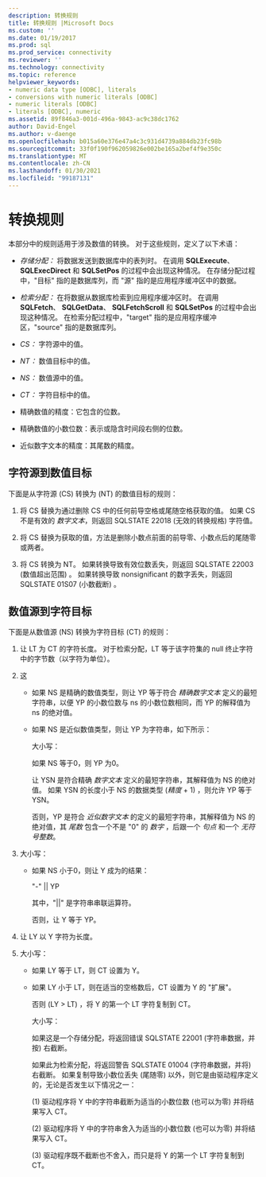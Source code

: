```yaml
---
description: 转换规则
title: 转换规则 |Microsoft Docs
ms.custom: ''
ms.date: 01/19/2017
ms.prod: sql
ms.prod_service: connectivity
ms.reviewer: ''
ms.technology: connectivity
ms.topic: reference
helpviewer_keywords:
- numeric data type [ODBC], literals
- conversions with numeric literals [ODBC]
- numeric literals [ODBC]
- literals [ODBC], numeric
ms.assetid: 89f846a3-001d-496a-9843-ac9c38dc1762
author: David-Engel
ms.author: v-daenge
ms.openlocfilehash: b015a60e376e47a4c3c931d4739a884db23fc98b
ms.sourcegitcommit: 33f0f190f962059826e002be165a2bef4f9e350c
ms.translationtype: MT
ms.contentlocale: zh-CN
ms.lasthandoff: 01/30/2021
ms.locfileid: "99187131"
---
```

# <a name="rules-for-conversions"></a>转换规则
本部分中的规则适用于涉及数值的转换。 对于这些规则，定义了以下术语：  
  
-   *存储分配：* 将数据发送到数据库中的表列时。 在调用 **SQLExecute**、 **SQLExecDirect** 和 **SQLSetPos** 的过程中会出现这种情况。 在存储分配过程中，"目标" 指的是数据库列，而 "源" 指的是应用程序缓冲区中的数据。  
  
-   *检索分配：* 在将数据从数据库检索到应用程序缓冲区时。 在调用 **SQLFetch**、 **SQLGetData**、 **SQLFetchScroll** 和 **SQLSetPos** 的过程中会出现这种情况。 在检索分配过程中，"target" 指的是应用程序缓冲区，"source" 指的是数据库列。  
  
-   *CS：* 字符源中的值。  
  
-   *NT：* 数值目标中的值。  
  
-   *NS：* 数值源中的值。  
  
-   *CT：* 字符目标中的值。  
  
-   精确数值的精度：它包含的位数。  
  
-   精确数值的小数位数：表示或隐含时间段右侧的位数。  
  
-   近似数字文本的精度：其尾数的精度。  
  
## <a name="character-source-to-numeric-target"></a>字符源到数值目标  
 下面是从字符源 (CS) 转换为 (NT) 的数值目标的规则：  
  
1.  将 CS 替换为通过删除 CS 中的任何前导空格或尾随空格获取的值。 如果 CS 不是有效的 *数字文本*，则返回 SQLSTATE 22018 (无效的转换规格) 字符值。  
  
2.  将 CS 替换为获取的值，方法是删除小数点前面的前导零、小数点后的尾随零或两者。  
  
3.  将 CS 转换为 NT。 如果转换导致有效位数丢失，则返回 SQLSTATE 22003 (数值超出范围) 。 如果转换导致 nonsignificant 的数字丢失，则返回 SQLSTATE 01S07 (小数截断) 。  
  
## <a name="numeric-source-to-character-target"></a>数值源到字符目标  
 下面是从数值源 (NS) 转换为字符目标 (CT) 的规则：  
  
1.  让 LT 为 CT 的字符长度。 对于检索分配，LT 等于该字符集的 null 终止字符中的字节数（以字符为单位）。  
  
2.  这  
  
    -   如果 NS 是精确的数值类型，则让 YP 等于符合 *精确数字文本* 定义的最短字符串，以便 YP 的小数位数与 ns 的小数位数相同，而 YP 的解释值为 ns 的绝对值。  
  
    -   如果 NS 是近似数值类型，则让 YP 为字符串，如下所示：  
  
         大小写：  
  
         如果 NS 等于0，则 YP 为0。  
  
         让 YSN 是符合精确 *数字文本* 定义的最短字符串，其解释值为 NS 的绝对值。 如果 YSN 的长度小于 NS 的数据类型 (*精度* + 1) ，则允许 YP 等于 YSN。  
  
         否则，YP 是符合 *近似数字文本* 的定义的最短字符串，其解释值为 NS 的绝对值，其 *尾数* 包含一个不是 "0" 的 *数字* ，后跟一个 *句点* 和一个 *无符号整数*。  
  
3.  大小写：  
  
    -   如果 NS 小于0，则让 Y 成为的结果：  
  
         "-"  &#124;&#124; YP  
  
         其中，"&#124;&#124;" 是字符串串联运算符。  
  
         否则，让 Y 等于 YP。  
  
4.  让 LY 以 Y 字符为长度。  
  
5.  大小写：  
  
    -   如果 LY 等于 LT，则 CT 设置为 Y。  
  
    -   如果 LY 小于 LT，则在适当的空格数后，CT 设置为 Y 的 "扩展"。  
  
         否则 (LY > LT) ，将 Y 的第一个 LT 字符复制到 CT。  
  
         大小写：  
  
         如果这是一个存储分配，将返回错误 SQLSTATE 22001 (字符串数据，并按) 右截断。  
  
         如果此为检索分配，将返回警告 SQLSTATE 01004 (字符串数据，并将) 右截断。 如果复制导致小数位丢失 (尾随零) 以外，则它是由驱动程序定义的，无论是否发生以下情况之一：  
  
          (1) 驱动程序将 Y 中的字符串截断为适当的小数位数 (也可以为零) 并将结果写入 CT。  
  
          (2) 驱动程序将 Y 中的字符串舍入为适当的小数位数 (也可以为零) 并将结果写入 CT。  
  
          (3) 驱动程序既不截断也不舍入，而只是将 Y 的第一个 LT 字符复制到 CT。
